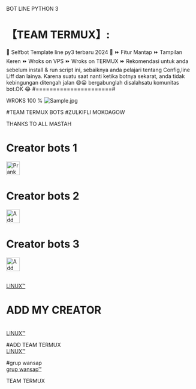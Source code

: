BOT LINE PYTHON 3

# 【TEAM TERMUX】:

🔘 Selfbot Template line py3 terbaru 2024 🔘 ⏩ Fitur Mantap ⏩ Tampilan Keren ⏩ Wroks on VPS ⏩ Wroks on TERMUX ⏩ Rekomendasi untuk anda sebelum install & run script ini, sebaiknya anda pelajari tentang Config,line Liff dan lainya.
Karena suatu saat nanti ketika botnya sekarat, anda tidak kebingungan ditengah jalan 😄😀 bergabunglah disalahsatu komunitas bot.OK 😂 #======================#

WROKS 100 %
<img alt="Sample.jpg" src= "https://i.ibb.co.com/6gN56FW/IMG-20241009-135756.jpg">

#TEAM TERMUX BOTS #ZULKIFLI MOKOAGOW

THANKS TO ALL MASTAH

# Creator bots 1
<a href="https://line.me/R/ti/p/~zul.1.02"><img height="36" border="0" alt="PrankBots" src="https://scdn.line-apps.com/n/line_add_friends/btn/en.png"></a>
# Creator bots 2
<a href="https://line.me/R/ti/p/~zul.1.01"><img height="36" border="0" alt="Add Friend" src="https://scdn.line-apps.com/n/line_add_friends/btn/en.png"></a>
# Creator bots 3
<a href="https://line.me/R/ti/p/~@936qdoju"><img height="36" border="0" alt="Add Friend" src="https://scdn.line-apps.com/n/line_add_friends/btn/en.png"></a>


<br> <a href="https://line.me/ti/p/~zul.1.02">LINUX™</a>

# ADD MY CREATOR
<br> <a href="https://line.me/ti/p/~zul.1.02">LINUX™</a>

#ADD TEAM TERMUX
<br> <a href="https://line.me/ti/p/~zul.1.02">LINUX™</a>

#grup wansap
<br> <a href="https://chat.whatsapp.com/LrynTVHbjN2BRzFRcMKrMu">grup wansap™</a>

TEAM TERMUX
